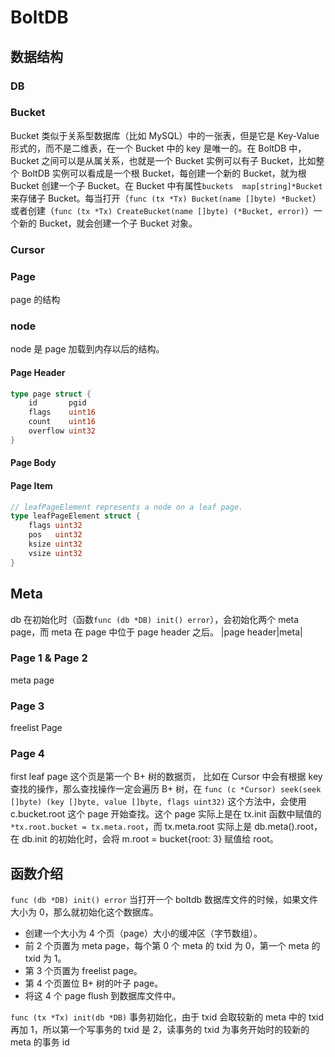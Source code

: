 # BoltDB

## 数据结构

### DB

### Bucket

Bucket 类似于关系型数据库（比如 MySQL）中的一张表，但是它是 Key-Value 形式的，而不是二维表，在一个 Bucket 中的 key 是唯一的。在 BoltDB 中，Bucket 之间可以是从属关系，也就是一个 Bucket 实例可以有子 Bucket，比如整个 BoltDB 实例可以看成是一个根 Bucket，每创建一个新的 Bucket，就为根 Bucket 创建一个子 Bucket。在 Bucket 中有属性`buckets  map[string]*Bucket` 来存储子 Bucket。每当打开（`func (tx *Tx) Bucket(name []byte) *Bucket`）或者创建（`func (tx *Tx) CreateBucket(name []byte) (*Bucket, error)`）一个新的 Bucket，就会创建一个子 Bucket 对象。

### Cursor

### Page
page 的结构

### node
node 是 page 加载到内存以后的结构。

#### Page Header

```go
type page struct {
  	id       pgid
	flags    uint16
	count    uint16
	overflow uint32
}
```


#### Page Body

#### Page Item

```go
// leafPageElement represents a node on a leaf page.
type leafPageElement struct {
	flags uint32
	pos   uint32
	ksize uint32
	vsize uint32
}
```

## Meta

db 在初始化时（函数`func (db *DB) init() error`），会初始化两个 meta page，而 meta 在 page 中位于 page header 之后。
|page header|meta|

### Page 1 & Page 2
meta page

### Page 3
freelist Page

### Page 4
first leaf page
这个页是第一个 B+ 树的数据页，
比如在 Cursor 中会有根据 key 查找的操作，那么查找操作一定会遍历 B+ 树，在 `func (c *Cursor) seek(seek []byte) (key []byte, value []byte, flags uint32)` 这个方法中，会使用 c.bucket.root 这个 page 开始查找。这个 page 实际上是在 tx.init 函数中赋值的 `*tx.root.bucket = tx.meta.root`，而 tx.meta.root 实际上是 db.meta().root，在 db.init 的初始化时，会将 m.root = bucket{root: 3} 赋值给 root。


## 函数介绍
`func (db *DB) init() error`
当打开一个 boltdb 数据库文件的时候，如果文件大小为 0，那么就初始化这个数据库。
* 创建一个大小为 4 个页（page）大小的缓冲区（字节数组）。
* 前 2 个页置为 meta page，每个第 0 个 meta 的 txid 为 0，第一个 meta 的 txid 为 1。
* 第 3 个页置为 freelist page。
* 第 4 个页置位 B+ 树的叶子 page。
* 将这 4 个 page flush 到数据库文件中。

`func (tx *Tx) init(db *DB)`
事务初始化，由于 txid 会取较新的 meta 中的 txid 再加 1，所以第一个写事务的 txid 是 2，读事务的 txid 为事务开始时的较新的 meta 的事务 id


